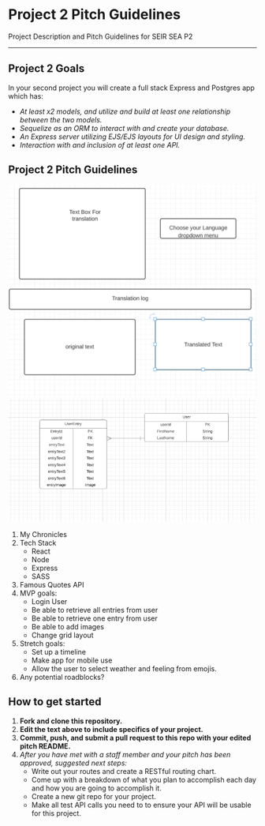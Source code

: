 # Project 2 Pitch Guidelines

Project Description and Pitch Guidelines for SEIR SEA P2

---

## Project 2 Goals

In your second project you will create a full stack Express and Postgres app which has:

- _At least x2 models, and utilize and build at least one relationship between the two models._
- _Sequelize as an ORM to interact with and create your database._
- _An Express server utilizing EJS/EJS layouts for UI design and styling._
- _Interaction with and inclusion of at least one API._

## Project 2 Pitch Guidelines

![screenshot](wireframe.png)
![Entity Relational Diagram](ERD.png)

1. My Chronicles
2. Tech Stack
   - React
   - Node
   - Express
   - SASS
3. Famous Quotes API
4. MVP goals:
   - Login User
   - Be able to retrieve all entries from user
   - Be able to retrieve one entry from user
   - Be able to add images
   - Change grid layout
5. Stretch goals:
   - Set up a timeline
   - Make app for mobile use
   - Allow the user to select weather and feeling from emojis.
6. Any potential roadblocks?

## How to get started

1. **Fork and clone this repository.**
2. **Edit the text above to include specifics of your project.**
3. **Commit, push, and submit a pull request to this repo with your edited pitch README.**
4. _After you have met with a staff member and your pitch has been approved, suggested next steps:_
   - Write out your routes and create a RESTful routing chart.
   - Come up with a breakdown of what you plan to accomplish each day and how you are going to accomplish it.
   - Create a new git repo for your project.
   - Make all test API calls you need to to ensure your API will be usable for this project.
